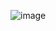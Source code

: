![image](https://github.com/heesoo-park/ForCodeKata/assets/80674868/13e53a44-a217-49ee-a577-69ffe552f2f3)
